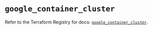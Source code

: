 # `google_container_cluster`

Refer to the Terraform Registry for docs: [`google_container_cluster`](https://registry.terraform.io/providers/hashicorp/google/6.49.3/docs/resources/container_cluster).
